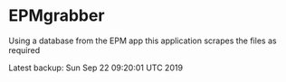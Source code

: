 # EPMgrabber
Using a database from the EPM app this application scrapes the files as required


Latest backup: Sun Sep 22 09:20:01 UTC 2019
